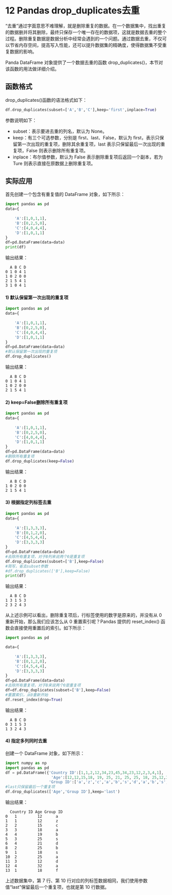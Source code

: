# 12 Pandas drop_duplicates去重

“去重”通过字面意思不难理解，就是删除重复的数据。在一个数据集中，找出重复的数据删并将其删除，最终只保存一个唯一存在的数据项，这就是数据去重的整个过程。删除重复数据是数据分析中经常会遇到的一个问题。通过数据去重，不仅可以节省内存空间，提高写入性能，还可以提升数据集的精确度，使得数据集不受重复数据的影响。

Panda DataFrame 对象提供了一个数据去重的函数 drop_duplicates()，本节对该函数的用法做详细介绍。

## 函数格式

 drop_duplicates()函数的语法格式如下：

```python
df.drop_duplicates(subset=['A','B','C'],keep='first',inplace=True)
```

参数说明如下：

- subset：表示要进去重的列名，默认为 None。
- keep：有三个可选参数，分别是 first、last、False，默认为 first，表示只保留第一次出现的重复项，删除其余重复项，last 表示只保留最后一次出现的重复项，False 则表示删除所有重复项。
- inplace：布尔值参数，默认为 False 表示删除重复项后返回一个副本，若为 Ture 则表示直接在原数据上删除重复项。

## 实际应用

首先创建一个包含有重复值的 DataFrame 对象，如下所示：

```python
import pandas as pd
data={
   
    'A':[1,0,1,1],
    'B':[0,2,5,0],
    'C':[4,0,4,4],
    'D':[1,0,1,1]
}
df=pd.DataFrame(data=data)
print(df)
```

输出结果：

```
  A B C D
0 1 0 4 1
1 0 2 0 0
2 1 5 4 1
3 1 0 4 1
```

#### 1) 默认保留第一次出现的重复项

```python
import pandas as pd
data={
  
    'A':[1,0,1,1],
    'B':[0,2,5,0],
    'C':[4,0,4,4],
    'D':[1,0,1,1]
}
df=pd.DataFrame(data=data)
#默认保留第一次出现的重复项
df.drop_duplicates()
```

输出结果：

```
  A B C D
0 1 0 4 1
1 0 2 0 0
2 1 5 4 1
```

#### 2) keep=False删除所有重复项

```python
import pandas as pd
data={
  
    'A':[1,0,1,1],
    'B':[0,2,5,0],
    'C':[4,0,4,4],
    'D':[1,0,1,1]
}
df=pd.DataFrame(data=data)
#删除所有重复项
df.drop_duplicates(keep=False)
```

输出结果：

```
  A B C D
1 0 2 0 0
2 1 5 4 1
```

#### 3) 根据指定列标签去重

```python
import pandas as pd
data={
   
    'A':[1,3,3,3],
    'B':[0,1,2,0],
    'C':[4,5,4,4],
    'D':[3,3,3,3]
}
df=pd.DataFrame(data=data)
#去除所有重复项，对于B列来说两个0是重复项
df.drop_duplicates(subset=['B'],keep=False)
#简写，省去subset参数
#df.drop_duplicates(['B'],keep=False)
print(df)
```

输出结果：

```
  A B C D
1 3 1 5 3
2 3 2 4 3
```

从上述示例可以看出，删除重复项后，行标签使用的数字是原来的，并没有从 0 重新开始，那么我们应该怎么从 0 重置索引呢？Pandas 提供的 reset_index() 函数会直接使用重置后的索引。如下所示：

```python
import pandas as pd

data={
   
    'A':[1,3,3,3],
    'B':[0,1,2,0],
    'C':[4,5,4,4],
    'D':[3,3,3,3]
}
df=pd.DataFrame(data=data)
#去除所有重复项，对于B来说两个0是重复项
df=df.drop_duplicates(subset=['B'],keep=False)
#重置索引，从0重新开始
df.reset_index(drop=True)
```

输出结果：

```
  A B C D
0 3 1 5 3
1 3 2 4 3
```

#### 4) 指定多列同时去重

创建一个 DataFrame 对象，如下所示：

```python
import numpy as np
import pandas as pd
df = pd.DataFrame({'Country ID':[1,1,2,12,34,23,45,34,23,12,2,3,4,1],
                    'Age':[12,12,15,18, 19, 25, 21, 25, 25, 18, 25,12,32,18],
                   'Group ID':['a','z','c','a','b','s','d','a','b','s','a','d','a','f']})
#last只保留最后一个重复项
df.drop_duplicates(['Age','Group ID'],keep='last')
```

输出结果：

```
  Country ID Age Group ID
0   1         12      a
1   1         12      z
2   2         15      c
3   3         18      a
4   4         19      b
5   3         25      s
6   4         21      d
8   2         25      b
9   1         18      s
10  2         25      a
11  3         12      d
12  4         32      a
13  1         18      f
```

上述数据集中，第 7 行、第 10 行对应的列标签数据相同，我们使用参数值“last”保留最后一个重复项，也就是第 10 行数据。